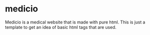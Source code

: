 # medicio
Medicio is a medical website that is made with pure html.
This is just a template to get an idea of basic html tags that are used.
